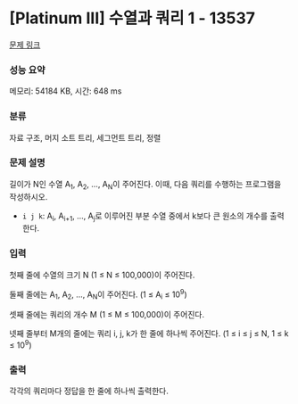 # [Platinum III] 수열과 쿼리 1 - 13537 

[문제 링크](https://www.acmicpc.net/problem/13537) 

### 성능 요약

메모리: 54184 KB, 시간: 648 ms

### 분류

자료 구조, 머지 소트 트리, 세그먼트 트리, 정렬

### 문제 설명

<p>길이가 N인 수열 A<sub>1</sub>, A<sub>2</sub>, ..., A<sub>N</sub>이 주어진다. 이때, 다음 쿼리를 수행하는 프로그램을 작성하시오.</p>

<ul>
	<li><code>i j k</code>: A<sub>i</sub>, A<sub>i+1</sub>, ..., A<sub>j</sub>로 이루어진 부분 수열 중에서 k보다 큰 원소의 개수를 출력한다.</li>
</ul>

### 입력 

 <p>첫째 줄에 수열의 크기 N (1 ≤ N ≤ 100,000)이 주어진다.</p>

<p>둘째 줄에는 A<sub>1</sub>, A<sub>2</sub>, ..., A<sub>N</sub>이 주어진다. (1 ≤ A<sub>i</sub> ≤ 10<sup>9</sup>)</p>

<p>셋째 줄에는 쿼리의 개수 M (1 ≤ M ≤ 100,000)이 주어진다.</p>

<p>넷째 줄부터 M개의 줄에는 쿼리 i, j, k가 한 줄에 하나씩 주어진다. (1 ≤ i ≤ j ≤ N, 1 ≤ k ≤ 10<sup>9</sup>)</p>

### 출력 

 <p>각각의 쿼리마다 정답을 한 줄에 하나씩 출력한다.</p>

